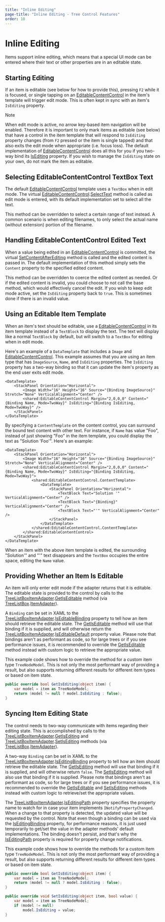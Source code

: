 ```yaml
---
title: "Inline Editing"
page-title: "Inline Editing - Tree Control Features"
order: 10
---
```

# Inline Editing

Items support inline editing, which means that a special UI mode can be entered where their text or other properties are in an editable state.

## Starting Editing

If an item is editable (see below for how to provide this), pressing `F2` while it is focused, or single tapping on an [EditableContentControl](../../shared/windows-controls/editablecontentcontrol.md) in the item's template will trigger edit mode.  This is often kept in sync with an item's `IsEditing` property.

> [!NOTE]
> When edit mode is active, no arrow key-based item navigation will be enabled.  Therefore it is important to only mark items as editable (see below) that have a control in the item template that will respond to `IsEditing` property changes (from `F2` pressed or the item is single tapped) and that also exits the edit mode when appropriate (i.e. focus loss).  The default implementation of [EditableContentControl](../../shared/windows-controls/editablecontentcontrol.md) does all this for you if you two-way bind its [IsEditing](xref:ActiproSoftware.Windows.Controls.EditableContentControl.IsEditing) property.  If you wish to manage the `IsEditing` state on your own, do not mark the item as editable.

## Selecting EditableContentControl TextBox Text

The default [EditableContentControl](../../shared/windows-controls/editablecontentcontrol.md) template uses a `TextBox` when in edit mode.  The virtual [EditableContentControl](xref:ActiproSoftware.Windows.Controls.EditableContentControl).[SelectText](xref:ActiproSoftware.Windows.Controls.EditableContentControl.SelectText*) method is called as edit mode is entered, with its default implementation set to select all the text.

This method can be overridden to select a certain range of text instead.  A common scenario is when editing filenames, to only select the actual name (without extension) portion of the filename.

## Handling EditableContentControl Edited Text

When a value being edited in an [EditableContentControl](../../shared/windows-controls/editablecontentcontrol.md) is committed, the virtual [SetContentAfterEditing](xref:ActiproSoftware.Windows.Controls.EditableContentControl.SetContentAfterEditing*) method is called and the edited content is passed in.  The default implementation of this method simply sets the `Content` property to the specified edited content.

This method can be overridden to coerce the edited content as needed.  Or if the edited content is invalid, you could choose to not call the base method, which would effectively cancel the edit.  If you wish to keep edit mode active, set the `IsEditing` property back to `true`.  This is sometimes done if there is an invalid value.

## Using an Editable Item Template

When an item's text should be editable, use a [EditableContentControl](../../shared/windows-controls/editablecontentcontrol.md) in its item template instead of a `TextBlock` to display the text.  The text will display like a normal `TextBlock` by default, but will switch to a `TextBox` for editing when in edit mode.

Here's an example of a `DataTemplate` that includes a `Image` and [EditableContentControl](../../shared/windows-controls/editablecontentcontrol.md).  This example assumes that you are using an item type that has `ImageSource`, `Name`, and `IsEditing` properties.  The `IsEditing` property has a two-way binding so that it can update the item's property as the end user exits edit mode.

```xaml
<DataTemplate>
	<StackPanel Orientation="Horizontal">
		<Image Width="16" Height="16" Source="{Binding ImageSource}" Stretch="None" VerticalAlignment="Center" />
		<shared:EditableContentControl Margin="2,0,0,0" Content="{Binding Name, Mode=TwoWay}" IsEditing="{Binding IsEditing, Mode=TwoWay}" />
	</StackPanel>
</DataTemplate>
```

By specifying a `ContentTemplate` on the content control, you can surround the bound text content with other text.  For instance, if `Name` has value "Foo", instead of just showing "Foo" in the item template, you could display the text as "Solution 'Foo'".  Here's an example:

```xaml
<DataTemplate>
    <StackPanel Orientation="Horizontal">
		<Image Width="16" Height="16" Source="{Binding ImageSource}" Stretch="None" VerticalAlignment="Center" />
		<shared:EditableContentControl Margin="2,0,0,0" Content="{Binding Name, Mode=TwoWay}" IsEditing="{Binding IsEditing, Mode=TwoWay}">
			<shared:EditableContentControl.ContentTemplate>
				<DataTemplate>
					<StackPanel Orientation="Horizontal">
						<TextBlock Text="Solution '" VerticalAlignment="Center" />
						<TextBlock Text="{Binding}" VerticalAlignment="Center" />
						<TextBlock Text="'" VerticalAlignment="Center" />
					</StackPanel>
				</DataTemplate>
			</shared:EditableContentControl.ContentTemplate>
		</shared:EditableContentControl>
    </StackPanel>
</DataTemplate>
```

When an item with the above item template is edited, the surrounding "Solution'" and "'" text disappears and the `TextBox` occupies the entire space, editing the `Name` value.

## Providing Whether an Item Is Editable

An item will only enter edit mode if the adapter returns that it is editable.  The editable state is provided to the control by calls to the [TreeListBoxItemAdapter](xref:ActiproSoftware.Windows.Controls.Grids.TreeListBoxItemAdapter).[GetIsEditable](xref:ActiproSoftware.Windows.Controls.Grids.TreeListBoxItemAdapter.GetIsEditable*) method (via [TreeListBox](xref:ActiproSoftware.Windows.Controls.Grids.TreeListBox).[ItemAdapter](xref:ActiproSoftware.Windows.Controls.Grids.TreeListBox.ItemAdapter)).

A `Binding` can be set in XAML to the [TreeListBoxItemAdapter](xref:ActiproSoftware.Windows.Controls.Grids.TreeListBoxItemAdapter).[IsEditableBinding](xref:ActiproSoftware.Windows.Controls.Grids.TreeListBoxItemAdapter.IsEditableBinding) property to tell how an item should retrieve the editable state.  The [GetIsEditable](xref:ActiproSoftware.Windows.Controls.Grids.TreeListBoxItemAdapter.GetIsEditable*) method will use that binding if it is supplied, and will otherwise return the [TreeListBoxItemAdapter](xref:ActiproSoftware.Windows.Controls.Grids.TreeListBoxItemAdapter).[IsEditableDefault](xref:ActiproSoftware.Windows.Controls.Grids.TreeListBoxItemAdapter.IsEditableDefault) property value.  Please note that bindings aren't as performant as code, so for large trees or if you see performance issues, it is recommended to override the [GetIsEditable](xref:ActiproSoftware.Windows.Controls.Grids.TreeListBoxItemAdapter.GetIsEditable*) method instead with custom logic to retrieve the appropriate value.

This example code shows how to override the method for a custom item type `TreeNodeModel`.  This is not only the most performant way of providing a result, but also supports returning different results for different item types or based on item state.

```csharp
public override bool GetIsEditing(object item) {
	var model = item as TreeNodeModel;
	return (model != null ? model.IsEditing : false);
}
```

## Syncing Item Editing State

The control needs to two-way communicate with items regarding their editing state.  This is accomplished by calls to the [TreeListBoxItemAdapter](xref:ActiproSoftware.Windows.Controls.Grids.TreeListBoxItemAdapter).[GetIsEditing](xref:ActiproSoftware.Windows.Controls.Grids.TreeListBoxItemAdapter.GetIsEditing*) and [TreeListBoxItemAdapter](xref:ActiproSoftware.Windows.Controls.Grids.TreeListBoxItemAdapter).[SetIsEditing](xref:ActiproSoftware.Windows.Controls.Grids.TreeListBoxItemAdapter.SetIsEditing*) methods (via [TreeListBox](xref:ActiproSoftware.Windows.Controls.Grids.TreeListBox).[ItemAdapter](xref:ActiproSoftware.Windows.Controls.Grids.TreeListBox.ItemAdapter)).

A two-way `Binding` can be set in XAML to the [TreeListBoxItemAdapter](xref:ActiproSoftware.Windows.Controls.Grids.TreeListBoxItemAdapter).[IsEditingBinding](xref:ActiproSoftware.Windows.Controls.Grids.TreeListBoxItemAdapter.IsEditingBinding) property to tell how an item should retrieve the editable state.  The [GetIsEditing](xref:ActiproSoftware.Windows.Controls.Grids.TreeListBoxItemAdapter.GetIsEditing*) method will use that binding if it is supplied, and will otherwise return `false`.  The [SetIsEditing](xref:ActiproSoftware.Windows.Controls.Grids.TreeListBoxItemAdapter.SetIsEditing*) method will also use that binding if it is supplied.  Please note that bindings aren't as performant as code, so for large trees or if you see performance issues, it is recommended to override the [GetIsEditable](xref:ActiproSoftware.Windows.Controls.Grids.TreeListBoxItemAdapter.GetIsEditable*) and [SetIsEditing](xref:ActiproSoftware.Windows.Controls.Grids.TreeListBoxItemAdapter.SetIsEditing*) methods instead with custom logic to retrieve/set the appropriate values.

The [TreeListBoxItemAdapter](xref:ActiproSoftware.Windows.Controls.Grids.TreeListBoxItemAdapter).[IsEditingPath](xref:ActiproSoftware.Windows.Controls.Grids.TreeListBoxItemAdapter.IsEditingPath) property specifies the property name to watch for in case your item implements `INotifyPropertyChanged`.  When a change to that property is detected, the updated value will be requested by the control.  Note that even though a binding can be used via the [IsEditingBinding](xref:ActiproSoftware.Windows.Controls.Grids.TreeListBoxItemAdapter.IsEditingBinding) property, for performance reasons, it is just used temporarily to get/set the value in the adapter methods' default implementations.  The binding doesn't persist, and that's why the [IsEditingPath](xref:ActiproSoftware.Windows.Controls.Grids.TreeListBoxItemAdapter.IsEditingPath) property is required for property change notifications.

This example code shows how to override the methods for a custom item type `TreeNodeModel`.  This is not only the most performant way of providing a result, but also supports returning different results for different item types or based on item state.

```csharp
public override bool GetIsEditing(object item) {
	var model = item as TreeNodeModel;
	return (model != null ? model.IsEditing : false);
}

public override void SetIsEditing(object item, bool value) {
	var model = item as TreeNodeModel;
	if (model != null)
		model.IsEditing = value;
}
```

